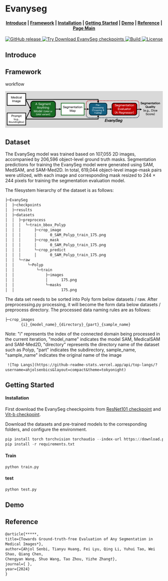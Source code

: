 # Evanyseg

<h4 align="center">
    <p>
        <a href="https://github.com/ahjolsenbics/EvanySeg/blob/main/README.md#Introduce">Introduce</a> |
        <a href="#-framework">Framework</a> |
        <a href="#-Installation">Installation</a> |
        <a href="#-Getting Started">Getting Started</a> |
        <a href="#-Getting Started">Demo</a> |
        <a href="#-Getting Started">Reference</a> |
        <a href="https://github.com/ahjolsenbics/EvanySeg">Page Main</a>
    <p>
</h4>


<p align="center">
    <a href="https://github.com/confident-ai/deepeval/releases">
        <img alt="GitHub release" src="https://img.shields.io/github/release/confident-ai/deepeval.svg?color=violet">
    </a>
    <a href="https://drive.google.com/drive/folders/1Ngme9APByRTAOOsLGtwzVYzS2Il4jc1n?usp=drive_link">
        <img alt="Try Download EvanySeg checkpoints" src="https://colab.research.google.com/assets/colab-badge.svg">
    </a>
    <a href="https://www.python.org/">
        <img alt="Build" src="https://img.shields.io/badge/Made%20with-Python-1f425f.svg?color=purple">
    </a>
    <a href="https://github.com/confident-ai/deepeval/blob/master/LICENSE.md">
        <img alt="License" src="https://img.shields.io/github/license/confident-ai/deepeval.svg?color=yellow">
    </a>
</p>

## Introduce

## Framework

workflow

![workflow](image/workflow.png)


## Dataset
The EvanySeg model was trained based on 107,055 2D images, accompanied by 206,596 object-level ground truth masks. Segmentation predictions for training the EvanySeg model were generated using SAM, MedSAM, and SAM-Med2D. In total, 619,044 object-level image-mask pairs were utilized, with each image and corresponding mask resized to 244 × 244 pixels for training the segmentation evaluation model.

The filesystem hierarchy of the dataset is as follows:

```
├─EvanySeg
│  ├─checkpoints
│  ├─results
│  ├─datasets
│  │  ├─preprocess
│  │  │  └─train_bbox_Polyp
│  │  │      ├─crop_image
│  │  │      │      0_SAM_Polyp_train_175.png
│  │  │      ├─crop_mask
│  │  │      │      0_SAM_Polyp_train_175.png
│  │  │      └─crop_predict
│  │  │      │      0_SAM_Polyp_train_175.png
│  │  └─raw          
│  │      └─Polyp
│  │          └─train
│  │              ├─images
│  │              │      175.png
│  │              └─masks
│  │                     175.png
```

The data set needs to be sorted into Poly form below datasets / raw. After preprocessing.py processing, it will become the form data below datasets / preprocess directory. The processed data naming rules are as follows:

```
├─crop_images
       {i}_{model_name}_{directory}_{part}_{sample_name}
```

Note: "i" represents the index of the connected domain being processed in the current iteration, "model_name" indicates the model SAM, MedicalSAM and SAM-Med2D, "directory" represents the directory name of the dataset such as Polyp, "part" indicates the subdirectory, sample_name, "sample_name" indicates the original name of the image

```
 ![Top Langs](https://github-readme-stats.vercel.app/api/top-langs/?username=ahjolsenbics&layout=compact&theme=tokyonight)
```

## Getting Started
#### Installation
First download the EvanySeg cheeckpoints from [ResNet101 checkpoint](https://drive.google.com/file/d/1Hj7LwH8zIJUaiQmDOkHM6JUgxkoTyGpu/view?usp=drive_link) and  [Vit-b checkpoint](https://drive.google.com/file/d/1S_s8zUgv8V2F8LP_h_4HM96j1LWHzjBB/view?usp=drive_link). 



Download the datasets and pre-trained models to the corresponding folders, and configure the environment.

```python
pip install torch torchvision torchaudio --index-url https://download.pytorch.org/whl/cu124
pip install -r requirements.txt
```
#### Train

```python
python train.py
```

#### test

```python
python test.py
```

## Demo


## Reference

```
@article{*****,
title={Towards Ground-truth-free Evaluation of Any Segmentation in Medical Images*},
author={Ahjol Senbi, Tianyu Huang, Fei Lyu, Qing Li, Yuhui Tao, Wei Shao, Qiang Chen,
Chengyan Wang, Shuo Wang, Tao Zhou, Yizhe Zhang†},
journal={ },
year={2024}
}
```
